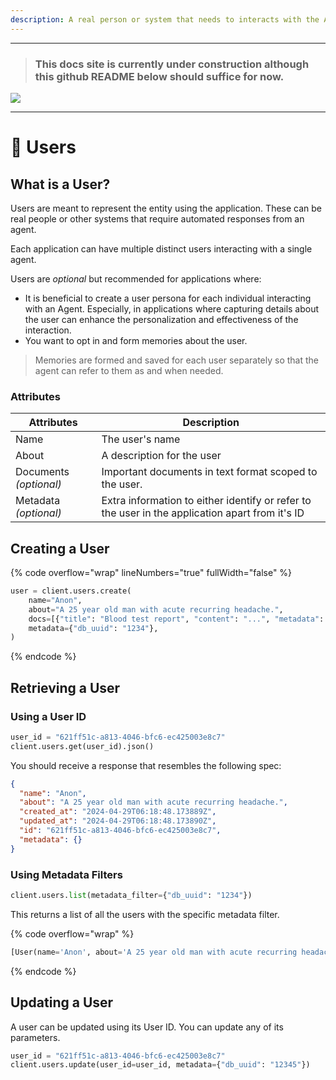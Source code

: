 ```yaml
---
description: A real person or system that needs to interacts with the Agent in your app.
---
```


*****
> ### This docs site is currently under construction although this github README below should suffice for now.

![](https://i.giphy.com/vR1dPIYzQmkRzLZk2w.webp)
*****


# 🙎 Users

## What is a User?

Users are meant to represent the entity using the application. These can be real people or other systems that require automated responses from an agent.

Each application can have multiple distinct users interacting with a single agent.

Users are _optional_ but recommended for applications where:

* It is beneficial to create a user persona for each individual interacting with an Agent. Especially, in applications where capturing details about the user can enhance the personalization and effectiveness of the interaction.
* You want to opt in and form memories about the user.

> Memories are formed and saved for each user separately so that the agent can refer to them as and when needed.

### Attributes

| Attributes             | Description                                                                                     |
| ---------------------- | ----------------------------------------------------------------------------------------------- |
| Name                   | The user's name                                                                                 |
| About                  | A description for the user                                                                      |
| Documents _(optional)_ | Important documents in text format scoped to the user.                                          |
| Metadata _(optional)_  | Extra information to either identify or refer to the user in the application apart from it's ID |

## Creating a User

{% code overflow="wrap" lineNumbers="true" fullWidth="false" %}
```python
user = client.users.create(
    name="Anon",
    about="A 25 year old man with acute recurring headache.",
    docs=[{"title": "Blood test report", "content": "...", "metadata": {"page": 1}}],
    metadata={"db_uuid": "1234"},
)
```
{% endcode %}

## Retrieving a User

### Using a User ID

```python
user_id = "621ff51c-a813-4046-bfc6-ec425003e8c7"
client.users.get(user_id).json()
```

You should receive a response that resembles the following spec:

```json
{
  "name": "Anon",
  "about": "A 25 year old man with acute recurring headache.",
  "created_at": "2024-04-29T06:18:48.173889Z",
  "updated_at": "2024-04-29T06:18:48.173890Z",
  "id": "621ff51c-a813-4046-bfc6-ec425003e8c7",
  "metadata": {}
}
```

### Using Metadata Filters

```python
client.users.list(metadata_filter={"db_uuid": "1234"})
```

This returns a list of all the users with the specific metadata filter.

{% code overflow="wrap" %}
```python
[User(name='Anon', about='A 25 year old man with acute recurring headache.', created_at=datetime.datetime(2024, 4, 29, 6, 18, 48, 173889, tzinfo=datetime.timezone.utc), updated_at=datetime.datetime(2024, 4, 29, 6, 18, 48, 173890, tzinfo=datetime.timezone.utc), id='621ff51c-a813-4046-bfc6-ec425003e8c7', metadata=UserMetadata())]
```
{% endcode %}

## Updating a User

A user can be updated using its User ID. You can update any of its parameters.

```python
user_id = "621ff51c-a813-4046-bfc6-ec425003e8c7"
client.users.update(user_id=user_id, metadata={"db_uuid": "12345"})
```
